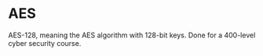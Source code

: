 # AES
AES-128, meaning the AES algorithm with 128-bit keys. Done for a 400-level cyber security course.
